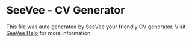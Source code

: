 # SeeVee - CV Generator

This file was auto generated by SeeVee your friendly CV generator.
Visit [SeeVee Help](https://github.com/seeveebot/seevee-help/wiki/Help) for more information.